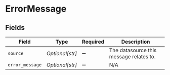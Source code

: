 # ErrorMessage


## Fields

| Field                                   | Type                                    | Required                                | Description                             |
| --------------------------------------- | --------------------------------------- | --------------------------------------- | --------------------------------------- |
| `source`                                | *Optional[str]*                         | :heavy_minus_sign:                      | The datasource this message relates to. |
| `error_message`                         | *Optional[str]*                         | :heavy_minus_sign:                      | N/A                                     |